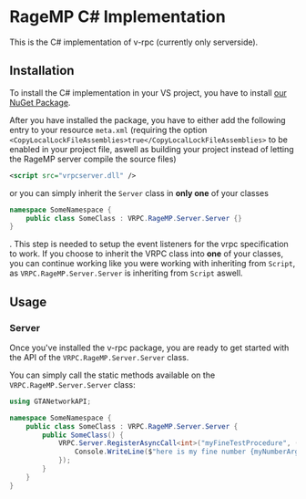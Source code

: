 
# RageMP C# Implementation

This is the C# implementation of v-rpc (currently only serverside).

## Installation

To install the C# implementation in your VS project, you have to install [our NuGet Package](https://www.nuget.org/packages/Eisengrind.VRPC.RageMP.Server).

After you have installed the package, you have to either add the following entry to your resource `meta.xml` (requiring the option `<CopyLocalLockFileAssemblies>true</CopyLocalLockFileAssemblies>` to be enabled in your project file, aswell as building your project instead of letting the RageMP server compile the source files)

```xml
<script src="vrpcserver.dll" />
```

or you can simply inherit the `Server` class in **only one** of your classes

```cs
namespace SomeNamespace {
    public class SomeClass : VRPC.RageMP.Server.Server {}
}
```
. This step is needed to setup the event listeners for the vrpc specification to work. If you choose to inherit the VRPC class into **one** of your classes, you can continue working like you were working with inheriting from `Script`, as `VRPC.RageMP.Server.Server` is inheriting from `Script` aswell.

## Usage

### Server

Once you've installed the v-rpc package, you are ready to get started with the API of the `VRPC.RageMP.Server.Server` class.

You can simply call the static methods available on the `VRPC.RageMP.Server.Server` class:

```cs
using GTANetworkAPI;

namespace SomeNamespace {
    public class SomeClass : VRPC.RageMP.Server.Server {
        public SomeClass() {
            VRPC.Server.RegisterAsyncCall<int>("myFineTestProcedure", (Client player, int myNumberArgument) => {
                Console.WriteLine($"here is my fine number {myNumberArgument} !");
            });
        }
    }
}
```
